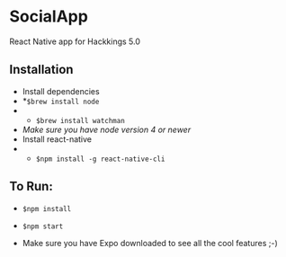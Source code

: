 # SocialApp 
React Native app for Hackkings 5.0

## Installation

* Install dependencies 
 * *`$brew install node`
 * * `$brew install watchman`
  * *Make sure you have node version 4 or newer*
* Install react-native 
 * * `$npm install -g react-native-cli`


## To Run:

* `$npm install`

* `$npm start`

* Make sure you have Expo downloaded to see all the cool features ;-)
